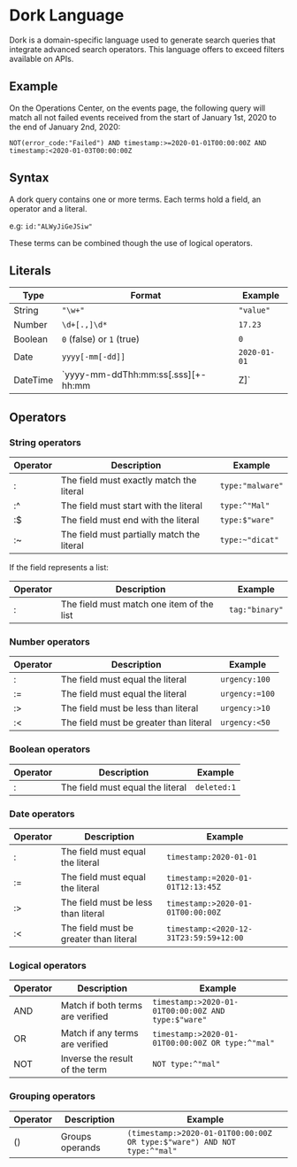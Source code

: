 # Dork Language

Dork is a domain-specific language used to generate search queries that integrate advanced search operators.
This language offers to exceed filters available on APIs.

## Example

On the Operations Center, on the events page, the following query will match all not failed events received from the start of January 1st, 2020 to the end of January 2nd, 2020:

`NOT(error_code:"Failed") AND timestamp:>=2020-01-01T00:00:00Z AND timestamp:<2020-01-03T00:00:00Z`

## Syntax

A dork query contains one or more terms. Each terms hold a field, an operator and a literal.

e.g: `id:"ALWyJiGeJSiw"`

These terms can be combined though the use of logical operators.

## Literals

| Type | Format | Example |
|------|--------|---------|
| String   | `"\w+"` | `"value"` |
| Number   | `\d+[.,]\d*` | `17.23` |
| Boolean  | `0` (false) or `1` (true) | `0` |
| Date     | `yyyy[-mm[-dd]]` | `2020-01-01` |
| DateTime | `yyyy-mm-ddThh:mm:ss[.sss][+-hh:mm|Z]` | `2020-01-01T12:23:45.2342+02:00` |

## Operators

### String operators

| Operator | Description | Example |
|----------|-------------|---------|
| : | The field must exactly match the literal | `type:"malware"` |
| :^ | The field must start with the literal | `type:^"Mal"` |
| :$ | The field must end with the literal | `type:$"ware"` |
| :~ | The field must partially match the literal | `type:~"dicat"` |

If the field represents a list:

| Operator | Description | Example |
|----------|-------------|---------|
| : | The field must match one item of the list | `tag:"binary"` |

### Number operators

| Operator | Description | Example |
|----------|-------------|---------|
| : | The field must equal the literal | `urgency:100` |
| := | The field must equal the literal | `urgency:=100` |
| :> | The field must be less than literal | `urgency:>10` |
| :&lt; | The field must be greater than literal | `urgency:<50` |

### Boolean operators

| Operator | Description | Example |
|----------|-------------|---------|
| : | The field must equal the literal | `deleted:1` |

### Date operators

| Operator | Description | Example |
|----------|-------------|---------|
| : | The field must equal the literal | `timestamp:2020-01-01` |
| := | The field must equal the literal | `timestamp:=2020-01-01T12:13:45Z` |
| :> | The field must be less than literal | `timestamp:>2020-01-01T00:00:00Z` |
| :&lt; | The field must be greater than literal | `timestamp:<2020-12-31T23:59:59+12:00` |

### Logical operators

| Operator | Description | Example |
|----------|-------------|---------|
| AND | Match if both terms are verified | `timestamp:>2020-01-01T00:00:00Z AND type:$"ware"` |
| OR | Match if any terms are verified | `timestamp:>2020-01-01T00:00:00Z OR type:^"mal"` |
| NOT | Inverse the result of the term | `NOT type:^"mal"` |

### Grouping operators

| Operator | Description | Example |
|----------|-------------|---------|
| () | Groups operands | `(timestamp:>2020-01-01T00:00:00Z OR type:$"ware") AND NOT type:^"mal"` |
